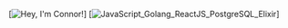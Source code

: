 [![Hey, I'm Connor!](https://pimp-my-readme.webapp.io/pimp-my-readme/sliding-text?emojis=1f1e8-1f1e6&text=Hey%252C%2520I%27m%2520Connor%21)]
[![JavaScript_Golang_ReactJS_PostgreSQL_Elixir](https://pimp-my-readme.webapp.io/pimp-my-readme/technology?technology=JavaScript_Golang_ReactJS_PostgreSQL_Elixir)]
